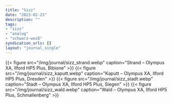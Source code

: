 ```yaml
---
title: "Sizz"
date: "2023-02-23"
description: ""
tags:
- "sizz"
- "analog"
- "schwarz-weiß"
syndication_urls: []
layout: "journal_single"
---
```

{{< figure src="/img/journal/sizz_strand.webp" caption="Strand – Olympus XA, Ilford HP5 Plus, Bibione" >}}
{{< figure src="/img/journal/sizz_kaputt.webp" caption="Kaputt – Olympus XA, Ilford HP5 Plus, Dresden" >}}
{{< figure src="/img/journal/sizz_stadt.webp" caption="Stadt – Olympus XA, Ilford HP5 Plus, Siegen" >}}
{{< figure src="/img/journal/sizz_wald.webp" caption="Wald – Olympus XA, Ilford HP5 Plus, Schmallenberg" >}}